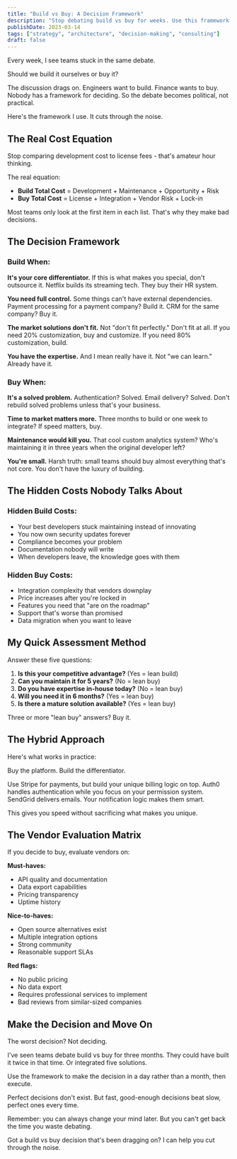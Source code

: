 ```yaml
---
title: "Build vs Buy: A Decision Framework"
description: "Stop debating build vs buy for weeks. Use this framework to make the decision in hours, considering real costs beyond just licensing fees."
publishDate: 2023-03-14
tags: ["strategy", "architecture", "decision-making", "consulting"]
draft: false
---
```


Every week, I see teams stuck in the same debate.

Should we build it ourselves or buy it?

The discussion drags on. Engineers want to build. Finance wants to buy. Nobody has a framework for deciding. So the debate becomes political, not practical.

Here's the framework I use. It cuts through the noise.

## The Real Cost Equation

Stop comparing development cost to license fees - that's amateur hour thinking.

The real equation:

- **Build Total Cost** = Development + Maintenance + Opportunity + Risk
- **Buy Total Cost** = License + Integration + Vendor Risk + Lock-in

Most teams only look at the first item in each list. That's why they make bad decisions.

## The Decision Framework

### Build When:

**It's your core differentiator.** If this is what makes you special, don't outsource it. Netflix builds its streaming tech. They buy their HR system.

**You need full control.** Some things can't have external dependencies. Payment processing for a payment company? Build it. CRM for the same company? Buy it.

**The market solutions don't fit.** Not "don't fit perfectly." Don't fit at all. If you need 20% customization, buy and customize. If you need 80% customization, build.

**You have the expertise.** And I mean really have it. Not "we can learn." Already have it.

### Buy When:

**It's a solved problem.** Authentication? Solved. Email delivery? Solved. Don't rebuild solved problems unless that's your business.

**Time to market matters more.** Three months to build or one week to integrate? If speed matters, buy.

**Maintenance would kill you.** That cool custom analytics system? Who's maintaining it in three years when the original developer left?

**You're small.** Harsh truth: small teams should buy almost everything that's not core. You don't have the luxury of building.

## The Hidden Costs Nobody Talks About

### Hidden Build Costs:

- Your best developers stuck maintaining instead of innovating
- You now own security updates forever
- Compliance becomes your problem
- Documentation nobody will write
- When developers leave, the knowledge goes with them

### Hidden Buy Costs:

- Integration complexity that vendors downplay
- Price increases after you're locked in
- Features you need that "are on the roadmap"
- Support that's worse than promised
- Data migration when you want to leave

## My Quick Assessment Method

Answer these five questions:

1. **Is this your competitive advantage?** (Yes = lean build)
2. **Can you maintain it for 5 years?** (No = lean buy)
3. **Do you have expertise in-house today?** (No = lean buy)
4. **Will you need it in 6 months?** (Yes = lean buy)
5. **Is there a mature solution available?** (Yes = lean buy)

Three or more "lean buy" answers? Buy it.

## The Hybrid Approach

Here's what works in practice:

Buy the platform. Build the differentiator.

Use Stripe for payments, but build your unique billing logic on top.
Auth0 handles authentication while you focus on your permission system.
SendGrid delivers emails. Your notification logic makes them smart.

This gives you speed without sacrificing what makes you unique.

## The Vendor Evaluation Matrix

If you decide to buy, evaluate vendors on:

**Must-haves:**

- API quality and documentation
- Data export capabilities
- Pricing transparency
- Uptime history

**Nice-to-haves:**

- Open source alternatives exist
- Multiple integration options
- Strong community
- Reasonable support SLAs

**Red flags:**

- No public pricing
- No data export
- Requires professional services to implement
- Bad reviews from similar-sized companies

## Make the Decision and Move On

The worst decision? Not deciding.

I've seen teams debate build vs buy for three months. They could have built it twice in that time. Or integrated five solutions.

Use the framework to make the decision in a day rather than a month, then execute.

Perfect decisions don't exist. But fast, good-enough decisions beat slow, perfect ones every time.

Remember: you can always change your mind later. But you can't get back the time you waste debating.

Got a build vs buy decision that's been dragging on? I can help you cut through the noise.
